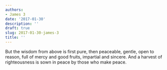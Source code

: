```yaml
---
authors:
- James 3
date: '2017-01-30'
description: ''
draft: true
slug: 2017-01-30-james-3
title: ''
---
```

But the wisdom from above is first pure, then peaceable, gentle, open to reason, full of mercy and good fruits, impartial and sincere. And a harvest of righteousness is sown in peace by those who make peace.



